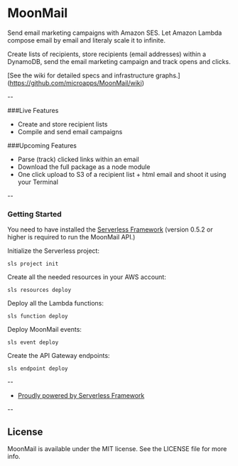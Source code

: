 # MoonMail

Send email marketing campaigns with Amazon SES. Let Amazon Lambda compose email by email and literaly scale it to infinite. 

Create lists of recipients, store recipients (email addresses) within a DynamoDB, send the email marketing campaign and track opens and clicks.

[See the wiki for detailed specs and infrastructure graphs.] (https://github.com/microapps/MoonMail/wiki)

--

###Live Features
* Create and store recipient lists
* Compile and send email campaigns

###Upcoming Features
* Parse (track) clicked links within an email
* Download the full package as a node module
* One click upload to S3 of a recipient list + html email and shoot it using your Terminal

--

### Getting Started
You need to have installed the [Serverless Framework](https://github.com/serverless/serverless) (version 0.5.2 or higher is required to run the MoonMail API.)

Initialize the Serverless project:
    
    sls project init
    
Create all the needed resources in your AWS account:

    sls resources deploy

Deploy all the Lambda functions:

    sls function deploy
    
Deploy MoonMail events:

    sls event deploy

Create the API Gateway endpoints:

    sls endpoint deploy

--

 * [Proudly powered by Serverless Framework](https://github.com/serverless/serverless)

--
## License
MoonMail is available under the MIT license. See the LICENSE file for more info.
